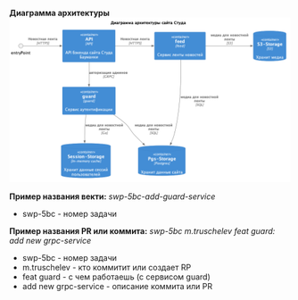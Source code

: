**Диаграмма архитектуры**
![alt text](about/arch.png)

**Пример названия векти:**
_swp-5bc-add-guard-service_
  * swp-5bc - номер задачи

**Пример названия PR или коммита:**
_swp-5bc m.truschelev feat guard: add new grpc-service_
  * swp-5bc - номер задачи
  * m.truschelev - кто коммитит или создает RP
  * feat guard - с чем работаешь (с сервисом guard)
  * add new grpc-service -  описание коммита или PR
